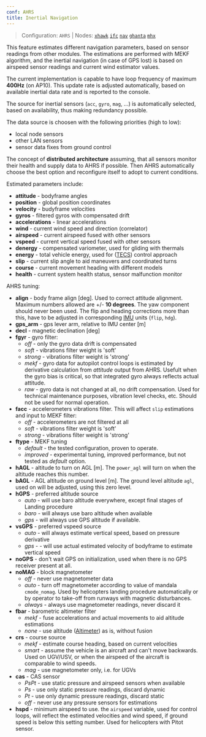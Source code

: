 ```yaml
---
conf: AHRS
title: Inertial Navigation
---
```


>Configuration: `AHRS`
> | Nodes: [`xhawk`](../../hw/nodes/xhawk.md) [`ifc`](../../hw/nodes/ifc.md) [`nav`](../../hw/nodes/nav.md) [`ghanta`](../../hw/nodes/ghanta.md) [`mhx`](../../hw/nodes/mhx.md)

This feature estimates different navigation parameters, based on sensor readings from other modules. The estimations are performed with MEKF algorithm, and the inertial navigation (in case of GPS lost) is based on airspeed sensor readings and current wind estimator values.

The current implementation is capable to have loop frequency of maximum **400Hz** (on AP10). This update rate is adjusted automatically, based on available inertial data rate and is reported to the console.

The source for inertial sensors (`acc`, `gyro`, `mag`, ...) is automatically selected, based on availability, thus making  redundancy possible.

The data source is choosen with the following priorities (high to low):

- local node sensors
- other LAN sensors
- sensor data fixes from ground control

The concept of **distributed architecture** assuming, that all sensors monitor their health and supply data to AHRS if possible. Then AHRS automatically choose the best option and reconfigure itself to adopt to current conditions.

Estimated parameters include:

- **attitude** - bodyframe angles
- **position** - global position coordinates
- **velocity** - budyframe velocities
- **gyros** - filtered gyros with compensated drift
- **accelerations** - linear accelerations
- **wind** - current wind speed and direction (correlator)
- **airspeed** - current airspeed fused with other sensors
- **vspeed** - current vertical speed fused with other sensors
- **denergy** - compensated variometer, used for gliding with thermals
- **energy** - total vehicle energy, used for ([TECS](http://www.acronymfinder.com/Total-Energy-Control-System-(TECS).html)) control approach
- **slip** - current slip angle to aid maneuvers and coordinated turns
- **course** - current movement heading with different models
- **health** - current system health status, sensor malfunction monitor

AHRS tuning:

- **align**     - body frame align [deg]. Used to correct attitude alignment. Maximum numbers allowed are +/- **10 degrees**. The yaw component should never been used. The flip and heading corrections more than this, have to be adjusted in corresponding [IMU](imu.md) units (`flip`, `hdg`).
- **gps_arm**   - gps lever arm, relative to IMU center [m]
- **decl**      - magnetic declination [deg]
- **fgyr**      - gyro filter:
    - *off* - only the gyro data drift is compensated
    - *soft* - vibrations filter weight is 'soft'
    - *strong* - vibrations filter weight is 'strong'
    - *mekf* - gyro data for autopilot control loops is estimated by derivative calculation from *attitude* output from AHRS. Usefult when the gyro bias is critical, so that integrated gyro always reflects actual attitude.
    - *raw* - gyro data is not changed at all, no drift compensation. Used for technical maintenance purposes, vibration level checks, etc. Should not be used for normal operation.
- **facc**      - accelerometers vibrations filter. This will affect `slip` estimations and input to MEKF filter:
    - *off* - accelerometers are not filtered at all
    - *soft* - vibrations filter weight is 'soft'
    - *strong* - vibrations filter weight is 'strong'
- **ftype**     - MEKF tuning
    - *default* - the tested configuration, proven to operate.
    - *improved* - experimental tuning, improved performance, but not tested as *default* option.
- **hAGL**      - altitude to turn on AGL [m]. The `power_agl` will turn on when the altitude reaches this number.
- **bAGL**      - AGL altitude on ground level [m]. The ground level altitude `agl`, used on will be adjusted, using this zero level.
- **hGPS**      - preferred altitude source
    - *auto* - will use baro altitude everywhere, except final stages of Landing procedure
    - *baro* - will always use baro altitude when available
    - *gps* - will always use GPS altitude if available.
- **vsGPS**     - preferred vspeed source
    - *auto* - will always estimate vertical speed, based on pressure derivative
    - *gps* - - will use actual estimated velocity of bodyframe to estimate vertical speed
- **noGPS**     - don't wait GPS on initialization, used when there is no GPS receiver present at all.
- **noMAG**     - block magnetometer
    - *off* - never use magnetometer data
    - *auto* - turn off magnetometer according to value of mandala `cmode_nomag`. Used by helicopters landing procedure automatically or by operator to take-off from runways with magnetic disturbances.
    - *always* - always use magnetometer readings, never discard it
- **fbar**      - barometric altimeter filter
    - *mekf* - fuse accelerations and actual movements to aid altitude estimations
    - *none* - use altitude ([Altimeter](altimeter.md)) as is, without fusion
- **crs**       - course source
    - *mekf* - estimate course heading, based on current velocities
    - *smart* - assume the vehicle is an aircraft and can't move backwards. Used on UGV/USV, or when the airspeed of the aircraft is comparable to wind speeds.
    - *mag* - use magnetometer only, i.e. for UGVs
- **cas**       - CAS sensor
    - *PsPt* - use static pressure and airspeed sensors when available
    - *Ps* - use only static pressure readings, discard dynamic
    - *Pt* - use only dynamic pressure readings, discard static
    - *off* - never use any pressure sensors for estimations
- **hspd**      - minimum airspeed to use. the `airspeed` variable, used for control loops, will reflect the estimated velocities and wind speed, if ground speed is below this setting number. Used for helicopters with Pitot sensor.